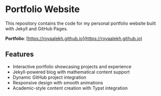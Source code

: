 # Portfolio Website

This repository contains the code for my personal portfolio website built with Jekyll and GitHub Pages.

**Portfolio**: [https://royaalekh.github.io](https://royaalekh.github.io)

## Features

- Interactive portfolio showcasing projects and experience
- Jekyll-powered blog with mathematical content support
- Dynamic GitHub project integration
- Responsive design with smooth animations
- Academic-style content creation with Typst integration
